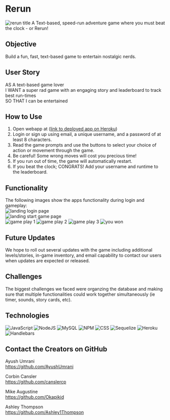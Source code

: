 # Rerun  
![rerun title](./public/images/title-page.png)
A Text-based, speed-run adventure game where you must beat the clock - or Rerun!  



## Objective  
Build a fun, fast, text-based game to entertain nostalgic nerds.  

## User Story
AS A text-based game lover  
I WANT a super rad game with an engaging story and leaderboard to track best run-times  
SO THAT I can be entertained  

## How to Use
1. Open webapp at ([link to deployed app on Heroku](https://rerun-game.herokuapp.com/))
2. Login or sign up using email, a unique username, and a password of at least 8 characters.  
3. Read the game prompts and use the buttons to select your choice of action or movement through the game.
4. Be careful! Some wrong moves will cost you precious time!
5. If you run out of time, the game will automatically restart.
6. If you beat the clock; CONGRATS! Add your username and runtime to the leaderboard.  

## Functionality
The following images show the apps functionality during login and gameplay:  
![landing login page](./assets/images/login.png)  
![landing start game page](./assets/images/startpage.png)  
![game play 1](./assets/images/command-game-play.png)
![game play 2](./assets/images/botany-game-play.png)
![game play 3](./assets/images/atrium-game-play.png)
![you won](./assets/images/won-page.png)  

## Future Updates
We hope to roll out several updates with the game including additional levels/stories, in-game inventory, and email capability to contact our users when updates are expected or released.

## Challenges

The biggest challenges we faced were organzing the database and making sure that multiple functionalities could work together simultaneously (ie timer, sounds, story cards, etc).


## Technologies  
![JavaScript](https://img.shields.io/badge/javascript-%23323330.svg?style=for-the-badge&logo=javascript&logoColor=%23F7DF1E&style=plastic) ![NodeJS](https://img.shields.io/badge/node.js-6DA55F?style=for-the-badge&logo=node.js&logoColor=white&style=plastic) ![MySQL](https://img.shields.io/badge/mysql-%2300f.svg?style=for-the-badge&logo=mysql&logoColor=white&style=plastic) ![NPM](https://img.shields.io/badge/NPM-%23000000.svg?style=for-the-badge&logo=npm&logoColor=white&style=plastic) ![CSS]( https://img.shields.io/badge/CSS3-1572B6?style=for-the-badge&logo=css3&logoColor=white&style=plastic) ![Sequelize](https://img.shields.io/badge/Sequelize-52B0E7?style=for-the-badge&logo=Sequelize&logoColor=white&style=plastic) ![Heroku](https://img.shields.io/badge/Heroku-430098?style=for-the-badge&logo=heroku&logoColor=white&style=plastic) ![Handlebars](https://img.shields.io/badge/Handlebars.js-f0772b?style=for-the-badge&logo=handlebarsdotjs&logoColor=black&style=plastic) 

## Contact the Creators on GitHub 

Ayush Umrani  
https://github.com/AyushUmrani  

Corbin Cansler  
https://github.com/canslercp  

Mike Augustine  
https://github.com/Okapikid  

Ashley Thompson  
https://github.com/Ashley1Thompson

